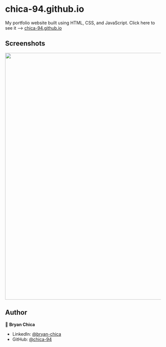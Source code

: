 # chica-94.github.io

My portfolio website built using HTML, CSS, and JavaScript. Click here to see it --> [chica-94.github.io](https://chica-94.github.io/portfolio-dev/)



## Screenshots

<p float="center">
    <img src="./Screenshots/3" width="800">
</p>



## Author

👤 **Bryan Chica**

* LinkedIn: [@bryan-chica](https://www.linkedin.com/in/bryan-chica)
* GitHub: [@chica-94](https://github.com/chica-94)
